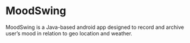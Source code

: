 # MoodSwing
MoodSwing is a Java-based android app designed to record and archive user’s mood in relation to geo location and weather.
